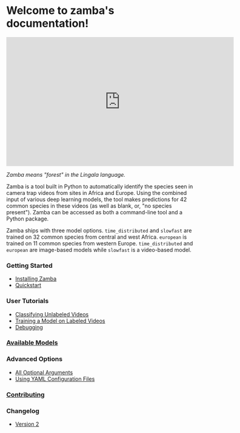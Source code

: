 Welcome to zamba's documentation!
=================================


<div class="embed-responsive embed-responsive-16by9" width=500>
    <iframe width=600 height=340 class="embed-responsive-item" src="https://s3.amazonaws.com/drivendata-public-assets/monkey-vid.mp4" frameborder="0" allowfullscreen=""></iframe>
</div>

*Zamba means "forest" in the Lingala language.*


Zamba is a tool built in Python to automatically identify the species seen
in camera trap videos from sites in Africa and Europe. Using the combined
input of various deep learning models, the tool makes predictions for 42
common species in these videos (as well as blank, or, "no species present").
Zamba can be accessed as both a command-line tool and a Python package.

Zamba ships with three model options. `time_distributed` and `slowfast` are
trained on 32 common species from central and west Africa. `european` is trained
on 11 common species from western Europe. `time_distributed` and `european` are image-based models while `slowfast` is a video-based model.

### Getting Started
- [Installing Zamba](install.md)
- [Quickstart](quickstart.md)

### User Tutorials
- [Classifying Unlabeled Videos](predict-tutorial.md)
- [Training a Model on Labeled Videos](train-tutorial.md)
- [Debugging](debugging.md)

### [Available Models](models.md)

### Advanced Options
- [All Optional Arguments](configurations.md)
- [Using YAML Configuration Files](yaml-config.md)

### [Contributing](contribute.md)

### Changelog
- [Version 2](v2_updates.md)
